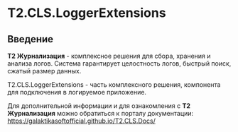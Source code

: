 # T2.CLS.LoggerExtensions

## Введение

**T2 Журнализация** - комплексное решения для сбора, хранения и анализа логов. Система гарантирует целостность логов, быстрый поиск, сжатый размер данных.

T2.CLS.LoggerExtensions - часть комплексного решения, компонента для подключения в логируемое приложение.


Для дополнительной информации и для ознакомления с **T2 Журнализация** можно обратиться к порталу документации:
https://galaktikasoftofficial.github.io/T2.CLS.Docs/

